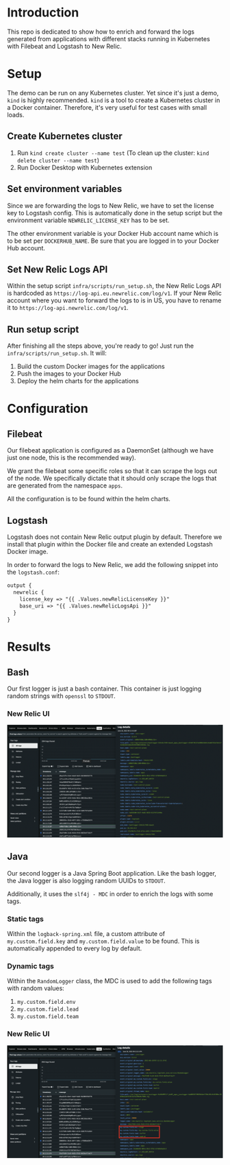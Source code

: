 # Introduction

This repo is dedicated to show how to enrich and forward the logs generated from applications with different stacks running in Kubernetes with Filebeat and Logstash to New Relic.

# Setup

The demo can be run on any Kubernetes cluster. Yet since it's just a demo, `kind` is highly recommended. `kind` is a tool to create a Kubernetes cluster in a Docker container. Therefore, it's very useful for test cases with small loads.

## Create Kubernetes cluster

1. Run `kind create cluster --name test` (To clean up the cluster: `kind delete cluster --name test`)
2. Run Docker Desktop with Kubernetes extension

## Set environment variables

Since we are forwarding the logs to New Relic, we have to set the license key to Logstash config. This is automatically done in the setup script but the environment variable `NEWRELIC_LICENSE_KEY` has to be set.

The other environment variable is your Docker Hub account name which is to be set per `DOCKERHUB_NAME`. Be sure that you are logged in to your Docker Hub account.

## Set New Relic Logs API

Within the setup script `infra/scripts/run_setup.sh`, the New Relic Logs API is hardcoded as `https://log-api.eu.newrelic.com/log/v1`. If your New Relic account where you want to forward the logs to is in US, you have to rename it to `https://log-api.newrelic.com/log/v1`.

## Run setup script

After finishing all the steps above, you're ready to go! Just run the `infra/scripts/run_setup.sh`. It will:
1. Build the custom Docker images for the applications
2. Push the images to your Docker Hub
3. Deploy the helm charts for the applications

# Configuration

## Filebeat

Our filebeat application is configured as a DaemonSet (although we have just one node, this is the recommended way).

We grant the filebeat some specific roles so that it can scrape the logs out of the node. We specifically dictate that it should only scrape the logs that are generated from the namespace `apps`.

All the configuration is to be found within the helm charts.

## Logstash

Logstash does not contain New Relic output plugin by default. Therefore we install that plugin within the Docker file and create an extended Logstash Docker image.

In order to forward the logs to New Relic, we add the following snippet into the `logstash.conf`:
```
output {
  newrelic {
    license_key => "{{ .Values.newRelicLicenseKey }}"
    base_uri => "{{ .Values.newRelicLogsApi }}"
  }
}
```

# Results

## Bash

Our first logger is just a bash container. This container is just logging random strings with `openssl` to `STDOUT`.

### New Relic UI
![New Relic UI - Bash Logs](./docs/bashlogger_nr1_ui.png)

## Java

Our second logger is a Java Spring Boot application. Like the bash logger, the Java logger is also logging random UUIDs to `STDOUT`.

Additionally, it uses the `slf4j - MDC` in order to enrich the logs with some tags.

### Static tags

Within the `logback-spring.xml` file, a custom attribute of `my.custom.field.key` and `my.custom.field.value` to be found. This is automatically appended to every log by default.

### Dynamic tags

Within the `RandomLogger` class, the MDC is used to add the following tags with random values:
1. `my.custom.field.env`
2. `my.custom.field.lead`
3. `my.custom.field.team`

### New Relic UI
![New Relic UI - Java Logs](./docs/javalogger_nr1_ui.png)
